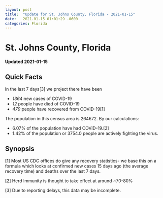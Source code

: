 ```yaml
---
layout: post
title:  "Update for St. Johns County, Florida - 2021-01-15"
date:   2021-01-15 01:01:29 -0600
categories: Florida
---
```


# St. Johns County, Florida
#### Updated 2021-01-15

## Quick Facts

In the last 7 days[3] we project there have been
- *1364* new cases of COVID-19
- *12* people have died of COVID-19
- *479* people have recovered from COVID-19[1]

The population in this census area is 264672. By our calculations:
- 6.07% of the population have had COVID-19.[2]
- 1.42% of the population or 3754.0 people are actively fighting the virus.

## Synopsis




[1] Most US CDC offices do give any recovery statistics- we base this on a formula which looks at confirmed new cases
15 days ago (the average recovery time) and deaths over the last 7 days.

[2] Herd Immunity is thought to take effect at around ~70-80%

[3] Due to reporting delays, this data may be incomplete.
 
    